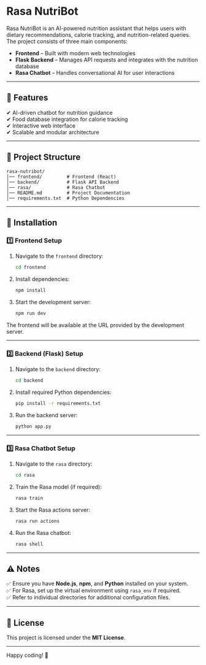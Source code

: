 # Rasa NutriBot  

Rasa NutriBot is an AI-powered nutrition assistant that helps users with dietary recommendations, calorie tracking, and nutrition-related queries. The project consists of three main components:  

- **Frontend** – Built with modern web technologies  
- **Flask Backend** – Manages API requests and integrates with the nutrition database  
- **Rasa Chatbot** – Handles conversational AI for user interactions  

---

## 🚀 Features  
✔ AI-driven chatbot for nutrition guidance  
✔ Food database integration for calorie tracking  
✔ Interactive web interface  
✔ Scalable and modular architecture  

---

## 📌 Project Structure  
```
rasa-nutribot/
│── frontend/         # Frontend (React)
│── backend/          # Flask API Backend
│── rasa/             # Rasa Chatbot
│── README.md         # Project Documentation
│── requirements.txt  # Python Dependencies
```

---

## 🔧 Installation  

### 1️⃣ Frontend Setup  
1. Navigate to the `frontend` directory:  
   ```sh
   cd frontend
   ```
2. Install dependencies:  
   ```sh
   npm install
   ```
3. Start the development server:  
   ```sh
   npm run dev
   ```
The frontend will be available at the URL provided by the development server.  

---

### 2️⃣ Backend (Flask) Setup  
1. Navigate to the `backend` directory:  
   ```sh
   cd backend
   ```
2. Install required Python dependencies:  
   ```sh
   pip install -r requirements.txt
   ```
3. Run the backend server:  
   ```sh
   python app.py
   ```

---

### 3️⃣ Rasa Chatbot Setup  
1. Navigate to the `rasa` directory:  
   ```sh
   cd rasa
   ```
2. Train the Rasa model (if required):  
   ```sh
   rasa train
   ```
3. Start the Rasa actions server:  
   ```sh
   rasa run actions
   ```
4. Run the Rasa chatbot:  
   ```sh
   rasa shell
   ```

---

## ⚠ Notes  
✅ Ensure you have **Node.js**, **npm**, and **Python** installed on your system.  
✅ For Rasa, set up the virtual environment using `rasa_env` if required.  
✅ Refer to individual directories for additional configuration files.  

---

## 📜 License  
This project is licensed under the **MIT License**.  

---

Happy coding! 🚀


